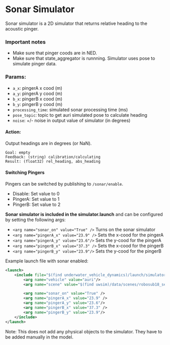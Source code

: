 # Sonar Simulator

Sonar simulator is a 2D simulator that returns relative heading to the acoustic pinger.

### Important notes
* Make sure that pinger coods are in NED.
* Make sure that state_aggregator is runnning. Simulator uses pose to simulate pinger data.

### Params:

* `a_x`: pingerA x cood (m)
* `a_y`: pingerA y cood (m)
* `b_x`: pingerB x cood (m)
* `b_y`: pingerB y cood (m)
* `processing_time`: simulated sonar processing time (ms)
* `pose_topic`: topic to get auri simulated pose to calculate heading
* `noise`: +/- noise in output value of simulator (in degrees)

#### Action:
Output headings are in degrees (or NaN). 
```
Goal: empty
Feedback: (string) calibration/calculating
Result: (float32) rel_heading, abs_heading
```

#### Switching Pingers
Pingers can be switched by publishing to `/sonar/enable`.

* Disable: Set value to 0
* PingerA: Set value to 1
* PingerB: Set value to 2



**Sonar simulator is included in the simulator.launch** and can be configured by setting the following args:

* `<arg name="sonar_on" value="True" />` Turns on the sonar simulator
* `<arg name="pingerA_x" value="23.9" />` Sets the x-cood for the pingerA
* `<arg name="pingerA_y" value="23.6"/>` Sets the y-cood for the pingerA
* `<arg name="pingerB_x" value="37.3" />` Sets the x-cood for the pingerB
* `<arg name="pingerB_y" value="23.9"/>` Sets the y-cood for the pingerB

Example launch file with sonar enabled:

```xml
<launch>
    <include file="$(find underwater_vehicle_dynamics)/launch/simulator.launch">
        <arg name="vehicle" value="auri"/>
        <arg name="scene" value="$(find uwsim)/data/scenes/robosub18_semifinal.xml" />

        <arg name="sonar_on" value="True" />
        <arg name="pingerA_x" value="23.9" />
        <arg name="pingerA_y" value="23.6"/>
        <arg name="pingerB_x" value="37.3" />
        <arg name="pingerB_y" value="23.9"/>
    </include>
</launch>
```

Note: This does not add any physical objects to the simulator. They have to be added manually in the model.